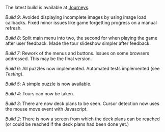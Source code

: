 The latest build is available at [Journeys](https://alofmethbin.com/Games/Journeys/build/index.html).

*Build 9*: Avoided displaying incomplete images by using image load
callbacks.  Fixed minor issues like game forgetting progress on a
manual refresh.

*Build 8*: Split main menu into two, the second for when playing the
game after user feedback.  Made the tour slideshow simpler after
feedback.

*Build 7*: Rework of the menus and buttons. Issues on some browsers
addressed.  This may be the final version.

*Build 6*: All puzzles now implemented.  Automated tests
implemented (see *Testing*).

*Build 5*: A simple puzzle is now available.

*Build 4*: Tours can now be taken.

*Build 3*: There are now deck plans to be seen.  Cursor detection
now uses the mouse move event with Javascript.

*Build 2*: There is now a screen from which the deck plans can
be reached (or could be reached if the deck plans had been done
yet.)
